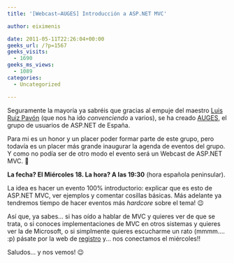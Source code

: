 ```yaml
---
title: '[Webcast–AUGES] Introducción a ASP.NET MVC'

author: eiximenis

date: 2011-05-11T22:26:04+00:00
geeks_url: /?p=1567
geeks_visits:
  - 1690
geeks_ms_views:
  - 1089
categories:
  - Uncategorized

---
```

Seguramente la mayoría ya sabréis que gracias al empuje del maestro <a href="http://geeks.ms/blogs/lruiz/" target="_blank" rel="noopener noreferrer">Luis Ruiz Pavón</a> (que nos ha ido _convenciendo_ a varios), se ha creado <a href="http://www.auges.org/" target="_blank" rel="noopener noreferrer">AUGES</a>, el grupo de usuarios de ASP.NET de España.

<!--more-->

Para mi es un honor y un placer poder formar parte de este grupo, pero todavía es un placer más grande inaugurar la agenda de eventos del grupo. Y como no podía ser de otro modo el evento será un Webcast de ASP.NET MVC. 🙂 

**La fecha? El Miércoles 18. La hora? A las 19:30** (hora española peninsular).

La idea es hacer un evento 100% introductorio: explicar que es esto de ASP.NET MVC, ver ejemplos y comentar cosillas básicas. Más adelante ya tendremos tiempo de hacer eventos más _hardcore_ sobre el tema! 😉

Así que, ya sabes… si has oído a hablar de MVC y quieres ver de que se trata, o si conoces implementaciones de MVC en otros sistemas y quieres ver la de Microsoft, o si simplmente quieres escucharme un rato (mmmm…. :p) pásate por la web de <a href="https://msevents.microsoft.com/CUI/WebCastEventDetails.aspx?EventID=1032486954&EventCategory=4&culture=es-ES&CountryCode=ES" target="_blank" rel="noopener noreferrer">registro</a> y… nos conectamos el miércoles!!

Saludos… y nos vemos! 😉